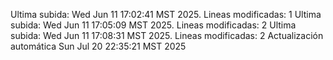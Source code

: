 Ultima subida: Wed Jun 11 17:02:41 MST 2025. Lineas modificadas: 1
Ultima subida: Wed Jun 11 17:05:09 MST 2025. Lineas modificadas: 2
Ultima subida: Wed Jun 11 17:08:31 MST 2025. Lineas modificadas: 2
Actualización automática Sun Jul 20 22:35:21 MST 2025
